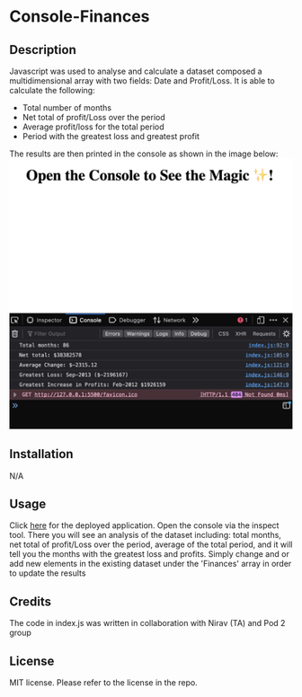 # Console-Finances

## Description
Javascript was used to analyse and calculate a dataset composed a multidimensional array with two fields: Date and Profit/Loss. It is able to calculate the following:
* Total number of months
* Net total of profit/Loss over the period
* Average profit/loss for the total period
* Period with the greatest loss and greatest profit

The results are then printed in the console as shown in the image below:
![Alt text](<Images/Screenshot 2023-11-14 at 12.40.28.png>)

## Installation
N/A

## Usage
Click [here]( https://pamam31.github.io/JS-console-finances/) for the deployed application.
Open the console via the inspect tool. There you will see an analysis of the dataset including: total months, net total of profit/Loss over the period, average of the total period, and it will tell you the months with the greatest loss and profits. Simply change and or add new elements in the existing dataset under the 'Finances' array in order to update the results

## Credits
The code in index.js was written in collaboration with Nirav (TA) and Pod 2 group

## License
MIT license. Please refer to the license in the repo.

